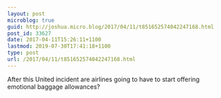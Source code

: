 ```yaml
---
layout: post
microblog: true
guid: http://joshua.micro.blog/2017/04/11/t851652574042247168.html
post_id: 33627
date: 2017-04-11T15:26:11+1100
lastmod: 2019-07-30T17:41:18+1100
type: post
url: /2017/04/11/t851652574042247168.html
---
```

After this United incident are airlines going to have to start offering emotional baggage allowances?
